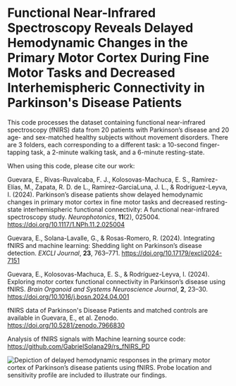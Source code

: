 # Functional Near-Infrared Spectroscopy Reveals Delayed Hemodynamic Changes in the Primary Motor Cortex During Fine Motor Tasks and Decreased Interhemispheric Connectivity in Parkinson's Disease Patients

This code processes the dataset containing functional near-infrared spectroscopy (fNIRS) data from 20 patients with Parkinson’s disease and 20 age- and sex-matched healthy subjects without movement disorders. There are 3 folders, each corresponding to a different task: a 10-second finger-tapping task, a 2-minute walking task, and a 6-minute resting-state. 

When using this code, please cite our work:

Guevara, E., Rivas-Ruvalcaba, F. J., Kolosovas-Machuca, E. S., Ramírez-Elías, M., Zapata, R. D. de L., Ramirez-GarciaLuna, J. L., & Rodríguez-Leyva, I. (2024). Parkinson’s disease patients show delayed hemodynamic changes in primary motor cortex in fine motor tasks and decreased resting-state interhemispheric functional connectivity: A functional near-infrared spectroscopy study. _Neurophotonics_, **11**(2), 025004. https://doi.org/10.1117/1.NPh.11.2.025004

Guevara, E., Solana-Lavalle, G., & Rosas-Romero, R. (2024). Integrating fNIRS and machine learning: Shedding light on Parkinson’s disease detection. _EXCLI Journal_, **23**, 763–771. https://doi.org/10.17179/excli2024-7151

Guevara, E., Kolosovas-Machuca, E. S., & Rodríguez-Leyva, I. (2024). Exploring motor cortex functional connectivity in Parkinson’s disease using fNIRS. _Brain Organoid and Systems Neuroscience Journal_, **2**, 23–30. https://doi.org/10.1016/j.bosn.2024.04.001

fNIRS data of Parkinson's Disease Patients and matched controls are available in Guevara, E., et al. Zenodo. https://doi.org/10.5281/zenodo.7966830

Analysis of fNIRS signals with Machine learning source code: https://github.com/GabrielSolana29/rs_fNIRS_PD

![Depiction of delayed hemodynamic responses in the primary motor cortex of Parkinson’s disease patients using fNIRS. Probe location and sensitivity profile are included to illustrate our findings.](figures/NeuroPhotonics_cover.png)
